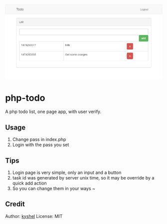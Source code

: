 ![php-todo-sample](https://raw.githubusercontent.com/kyshel/file/master/repo/php-todo-sample.jpg)

# php-todo
A php todo list, one page app, with user verify.

## Usage
1. Change pass in index.php  
2. Login with the pass you set

## Tips
1. Login page is very simple, only an input and a button  
2. task id was generated by server unix time, so it may be override by a quick add action  
3. So you can change them in your ways ~  

## Credit
Author: [kyshel](https://github.com/kyshel)
License: MIT

